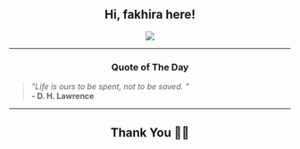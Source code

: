 <h2 align="center"> Hi, fakhira here!</h2>

<p align="center">
<a href="https://github.com/fakhiralkda" alt="github streak"><img src="https://dvst-streak.herokuapp.com/?user=fakhiralkda&theme=tokyonight&fire=DD472C"></a>
</p>

<hr>
<h3 align="center">Quote of The Day</h3>
<p align="center">
<blockquote>
<i>"Life is ours to be spent, not to be saved. "</i>
<br>
<b>- D. H. Lawrence</b>
</blockquote>
</p>


<hr>
<h2 align="center">Thank You 🙏🏼</h2>
